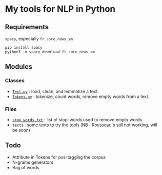 # My tools for NLP in Python

## Requirements

`spacy`, especially `fr_core_news_sm`

```
pip install spacy
python3 -m spacy download ft_core_news_sm
```

## Modules

### Classes

- [`Text.py`](/src/Text.py) : load, clean, and lemmatize a text.
- [`Tokens.py`](/src/Tokens.py) : tokenize, count words, remove empty words from a text.

### Files

- [`stop_words.txt`](/aux/stop_words.txt) : list of stop-words used to remove empty words
- [`texts`](/texts) : some texts to try the tools (NB : Rousseau's still not working, will be soon)

## Todo

- Attribute in Tokens for pos-tagging the corpus
- N-grams generators
- Bag of words
